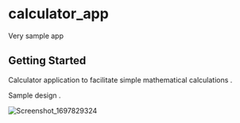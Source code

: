 # calculator_app

Very sample app

## Getting Started

Calculator application to facilitate simple mathematical calculations .

Sample design . 

![Screenshot_1697829324](https://github.com/mohamed15231/Calc_App/assets/75208303/8a4f7c32-38bc-4b24-8042-e045cf0192cf)
